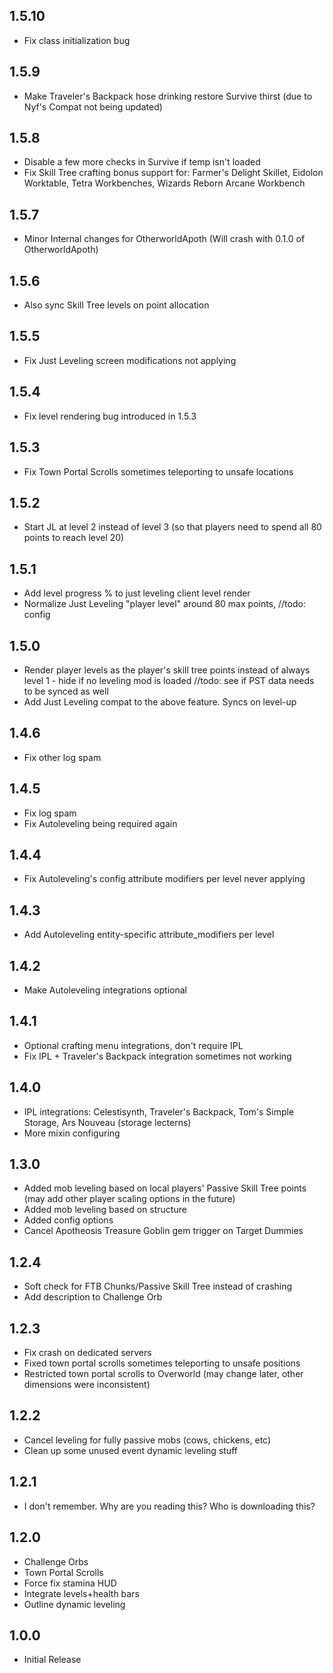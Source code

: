 ## 1.5.10
- Fix class initialization bug

## 1.5.9
- Make Traveler's Backpack hose drinking restore Survive thirst (due to Nyf's Compat not being updated)

## 1.5.8
- Disable a few more checks in Survive if temp isn't loaded
- Fix Skill Tree crafting bonus support for: Farmer's Delight Skillet, Eidolon Worktable, Tetra Workbenches, Wizards Reborn Arcane Workbench

## 1.5.7
- Minor Internal changes for OtherworldApoth (Will crash with 0.1.0 of OtherworldApoth)

## 1.5.6
- Also sync Skill Tree levels on point allocation

## 1.5.5
- Fix Just Leveling screen modifications not applying

## 1.5.4
- Fix level rendering bug introduced in 1.5.3

## 1.5.3
- Fix Town Portal Scrolls sometimes teleporting to unsafe locations

## 1.5.2
- Start JL at level 2 instead of level 3 (so that players need to spend all 80 points to reach level 20)

## 1.5.1
- Add level progress % to just leveling client level render
- Normalize Just Leveling "player level" around 80 max points, //todo: config

## 1.5.0
- Render player levels as the player's skill tree points instead of always level 1 - hide if no leveling mod is loaded //todo: see if PST data needs to be synced as well
- Add Just Leveling compat to the above feature. Syncs on level-up

## 1.4.6
- Fix other log spam

## 1.4.5
- Fix log spam
- Fix Autoleveling being required again

## 1.4.4
- Fix Autoleveling's config attribute modifiers per level never applying

## 1.4.3
- Add Autoleveling entity-specific attribute_modifiers per level

## 1.4.2
- Make Autoleveling integrations optional

## 1.4.1
- Optional crafting menu integrations, don't require IPL
- Fix IPL + Traveler's Backpack integration sometimes not working 

## 1.4.0
- IPL integrations: Celestisynth, Traveler's Backpack, Tom's Simple Storage, Ars Nouveau (storage lecterns)
- More mixin configuring

## 1.3.0
- Added mob leveling based on local players' Passive Skill Tree points (may add other player scaling options in the future)
- Added mob leveling based on structure
- Added config options
- Cancel Apotheosis Treasure Goblin gem trigger on Target Dummies

## 1.2.4
- Soft check for FTB Chunks/Passive Skill Tree instead of crashing
- Add description to Challenge Orb

## 1.2.3
- Fix crash on dedicated servers
- Fixed town portal scrolls sometimes teleporting to unsafe positions
- Restricted town portal scrolls to Overworld (may change later, other dimensions were inconsistent)

## 1.2.2
- Cancel leveling for fully passive mobs (cows, chickens, etc)
- Clean up some unused event dynamic leveling stuff

## 1.2.1
- I don't remember. Why are you reading this? Who is downloading this?

## 1.2.0
- Challenge Orbs
- Town Portal Scrolls
- Force fix stamina HUD
- Integrate levels+health bars
- Outline dynamic leveling

## 1.0.0
* Initial Release
